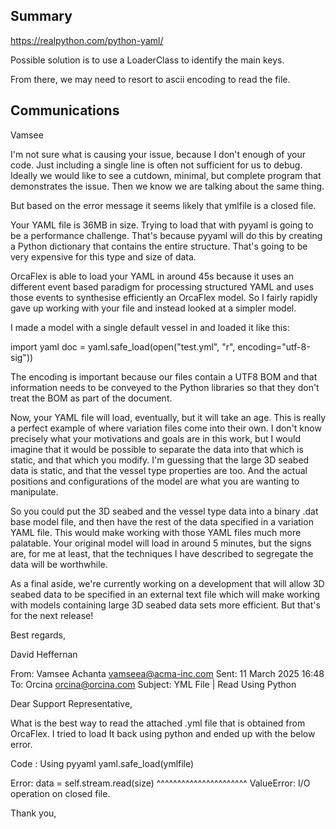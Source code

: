 ## Summary


https://realpython.com/python-yaml/

Possible solution is to use a LoaderClass to identify the main keys.

From there, we may need to resort to ascii encoding to read the file.



## Communications

Vamsee

I'm not sure what is causing your issue, because I don't enough of your code. Just including a single line is often not sufficient for us to debug. Ideally we would like to see a cutdown, minimal, but complete program that demonstrates the issue. Then we know we are talking about the same thing.

But based on the error message it seems likely that ymlfile is a closed file.

Your YAML file is 36MB in size. Trying to load that with pyyaml is going to be a performance challenge. That's because pyyaml will do this by creating a Python dictionary that contains the entire structure. That's going to be very expensive for this type and size of data.

OrcaFlex is able to load your YAML in around 45s because it uses an different event based paradigm for processing structured YAML and uses those events to synthesise efficiently an OrcaFlex model. So I fairly rapidly gave up working with your file and instead looked at a simpler model. 

I made a model with a single default vessel in and loaded it like this:

import yaml
doc = yaml.safe_load(open("test.yml", "r", encoding="utf-8-sig"))

The encoding is important because our files contain a UTF8 BOM and that information needs to be conveyed to the Python libraries so that they don't treat the BOM as part of the document.

Now, your YAML file will load, eventually, but it will take an age. This is really a perfect example of where variation files come into their own. I don't know precisely what your motivations and goals are in this work, but I would imagine that it would be possible to separate the data into that which is static, and that which you modify. I'm guessing that the large 3D seabed data is static, and that the vessel type properties are too. And the actual positions and configurations of the model are what you are wanting to manipulate.

So you could put the 3D seabed and the vessel type data into a binary .dat base model file, and then have the rest of the data specified in a variation YAML file. This would make working with those YAML files much more palatable. Your original model will load in around 5 minutes, but the signs are, for me at least, that the techniques I have described to segregate the data will be worthwhile.

As a final aside, we're currently working on a development that will allow 3D seabed data to be specified in an external text file which will make working with models containing large 3D seabed data sets more efficient. But that's for the next release!

Best regards,

David Heffernan

From: Vamsee Achanta <vamseea@acma-inc.com> 
Sent: 11 March 2025 16:48
To: Orcina <orcina@orcina.com>
Subject: YML File | Read Using Python

Dear Support Representative,

What is the best way to read the attached .yml file that is obtained from OrcaFlex. I tried to load It back using python and ended up with the below error.

Code : Using pyyaml
yaml.safe_load(ymlfile)

Error:
data = self.stream.read(size) ^^^^^^^^^^^^^^^^^^^^^^ ValueError: I/O operation on closed file.

Thank you,
